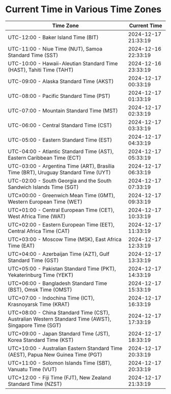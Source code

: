 # Current Time in Various Time Zones

| Time Zone | Current Time |
|-----------|--------------|
| UTC-12:00 - Baker Island Time (BIT) | 2024-12-17 21:33:19 |
| UTC-11:00 - Niue Time (NUT), Samoa Standard Time (SST) | 2024-12-16 22:33:19 |
| UTC-10:00 - Hawaii-Aleutian Standard Time (HAST), Tahiti Time (TAHT) | 2024-12-16 23:33:19 |
| UTC-09:00 - Alaska Standard Time (AKST) | 2024-12-17 00:33:19 |
| UTC-08:00 - Pacific Standard Time (PST) | 2024-12-17 01:33:19 |
| UTC-07:00 - Mountain Standard Time (MST) | 2024-12-17 02:33:19 |
| UTC-06:00 - Central Standard Time (CST) | 2024-12-17 03:33:19 |
| UTC-05:00 - Eastern Standard Time (EST) | 2024-12-17 04:33:19 |
| UTC-04:00 - Atlantic Standard Time (AST), Eastern Caribbean Time (ECT) | 2024-12-17 05:33:19 |
| UTC-03:00 - Argentina Time (ART), Brasília Time (BRT), Uruguay Standard Time (UYT) | 2024-12-17 06:33:19 |
| UTC-02:00 - South Georgia and the South Sandwich Islands Time (SGT) | 2024-12-17 07:33:19 |
| UTC±00:00 - Greenwich Mean Time (GMT), Western European Time (WET) | 2024-12-17 09:33:19 |
| UTC+01:00 - Central European Time (CET), West Africa Time (WAT) | 2024-12-17 10:33:19 |
| UTC+02:00 - Eastern European Time (EET), Central Africa Time (CAT) | 2024-12-17 11:33:19 |
| UTC+03:00 - Moscow Time (MSK), East Africa Time (EAT) | 2024-12-17 12:33:19 |
| UTC+04:00 - Azerbaijan Time (AZT), Gulf Standard Time (GST) | 2024-12-17 13:33:19 |
| UTC+05:00 - Pakistan Standard Time (PKT), Yekaterinburg Time (YEKT) | 2024-12-17 14:33:19 |
| UTC+06:00 - Bangladesh Standard Time (BST), Omsk Time (OMST) | 2024-12-17 15:33:19 |
| UTC+07:00 - Indochina Time (ICT), Krasnoyarsk Time (KRAT) | 2024-12-17 16:33:19 |
| UTC+08:00 - China Standard Time (CST), Australian Western Standard Time (AWST), Singapore Time (SGT) | 2024-12-17 17:33:19 |
| UTC+09:00 - Japan Standard Time (JST), Korea Standard Time (KST) | 2024-12-17 18:33:19 |
| UTC+10:00 - Australian Eastern Standard Time (AEST), Papua New Guinea Time (PGT) | 2024-12-17 20:33:19 |
| UTC+11:00 - Solomon Islands Time (SBT), Vanuatu Time (VUT) | 2024-12-17 20:33:19 |
| UTC+12:00 - Fiji Time (FJT), New Zealand Standard Time (NZST) | 2024-12-17 21:33:19 |
